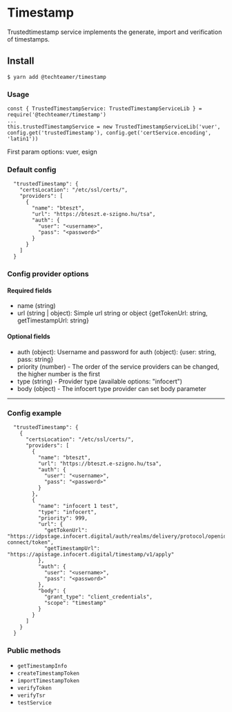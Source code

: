 # Timestamp

Trustedtimestamp service implements the generate, import and verification of timestamps.

## Install


```
$ yarn add @techteamer/timestamp
```

### Usage

```
const { TrustedTimestampService: TrustedTimestampServiceLib } = require('@techteamer/timestamp')
...
this.trustedTimestampService = new TrustedTimestampServiceLib('vuer', config.get('trustedTimestamp'), config.get('certService.encoding', 'latin1'))
```

First param options: vuer, esign

### Default config

```
  "trustedTimestamp": {
    "certsLocation": "/etc/ssl/certs/",
    "providers": [
      {
        "name": "bteszt",
        "url": "https://bteszt.e-szigno.hu/tsa",
        "auth": {
          "user": "<username>",
          "pass": "<password>"
        }
      }
    ]
  }
```

### Config provider options

#### Required fields
* name (string)
* url (string | object): Simple url string or object {getTokenUrl: string, getTimestampUrl: string}

#### Optional fields
* auth (object): Username and password for auth (object): {user: string, pass: string}
* priority (number) - The order of the service providers can be changed, the higher number is the first
* type (string) - Provider type (available options: "infocert")
* body (object) -  The infocert type provider can set body parameter
---------------------------------

### Config example
```
  "trustedTimestamp": {
    {
      "certsLocation": "/etc/ssl/certs/",
      "providers": [
        {
          "name": "bteszt",
          "url": "https://bteszt.e-szigno.hu/tsa",
          "auth": {
            "user": "<username>",
            "pass": "<password>"
          }
        },
        {
          "name": "infocert 1 test",
          "type": "infocert",
          "priority": 999,
          "url": {
            "getTokenUrl": "https://idpstage.infocert.digital/auth/realms/delivery/protocol/openid-connect/token",
            "getTimestampUrl": "https://apistage.infocert.digital/timestamp/v1/apply"
          },
          "auth": {
            "user": "<username>",
            "pass": "<password>"
          },
          "body": {
            "grant_type": "client_credentials",
            "scope": "timestamp"
          }
        }
      ]
    }
  }
```

### Public methods


- `getTimestampInfo`
- `createTimestampToken`
- `importTimestampToken`
- `verifyToken`
- `verifyTsr`
- `testService`
